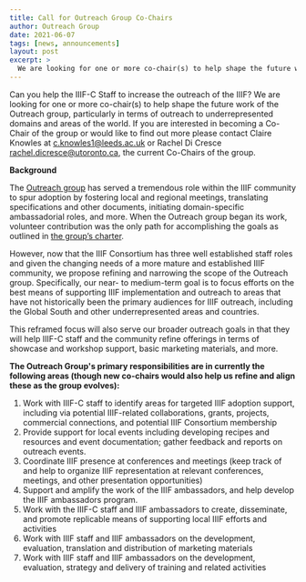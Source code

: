 ```yaml
---
title: Call for Outreach Group Co-Chairs
author: Outreach Group
date: 2021-06-07
tags: [news, announcements]
layout: post
excerpt: >
  We are looking for one or more co-chair(s) to help shape the future work of the Outreach group, particularly in terms of outreach to underrepresented domains and areas of the world.
---
```


Can you help the IIIF-C Staff to increase the outreach of the IIIF? We are looking for one or more co-chair(s) to help shape the future work of the Outreach group, particularly in terms of outreach to underrepresented domains and areas of the world. If you are interested in becoming a Co-Chair of the group or would like to find out more please contact Claire Knowles at c.knowles1@leeds.ac.uk or Rachel Di Cresce [rachel.dicresce@utoronto.ca](mailto:rachel.dicresce@utoronto.ca), the current Co-Chairs of the group.

**Background**

The [Outreach group](https://iiif.io/community/groups/outreach/) has served a tremendous role within the IIIF community to spur adoption by fostering local and regional meetings, translating specifications and other documents, initiating domain-specific ambassadorial roles, and more. When the Outreach group began its work, volunteer contribution was the only path for accomplishing the goals as outlined in [the group’s charter](https://docs.google.com/document/d/16SCcahV0y5HcCewIvSf__dURSsRgoY7j7i_ERru6GYM/edit). 

However, now that the IIIF Consortium has three well established staff roles and given the changing needs of a more mature and established IIIF community, we propose refining and narrowing the scope of the Outreach group. Specifically, our near- to medium-term goal is to focus efforts on the best means of supporting IIIF implementation and outreach to areas that have not historically been the primary audiences for IIIF outreach, including the Global South and other underrepresented areas and countries.

This reframed focus will also serve our broader outreach goals in that they will help IIIF-C staff and the community refine offerings in terms of showcase and workshop support, basic marketing materials, and more. 

**The Outreach Group's primary responsibilities are in currently the following areas (though new co-chairs would also help us refine and align these as the group evolves):**

1. Work with IIIF-C staff to identify areas for targeted IIIF adoption support, including via potential IIIF-related collaborations, grants, projects, commercial connections, and potential IIIF Consortium membership
2. Provide support for local events including developing recipes and resources and event documentation; gather feedback and reports on outreach events.
3. Coordinate IIIF presence at conferences and meetings (keep track of and help to organize IIIF representation at relevant conferences, meetings, and other presentation opportunities)
4. Support and amplify the work of the IIIF ambassadors, and help develop the IIIF ambassadors program. 
5. Work with the IIIF-C staff and IIIF ambassadors to create, disseminate, and promote replicable means of supporting local IIIF efforts and activities
6. Work with IIIF staff and IIIF ambassadors on the development, evaluation, translation and distribution of marketing materials
7. Work with IIIF staff and IIIF ambassadors on the development, evaluation, strategy and delivery of training and related activities